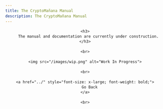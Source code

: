 ```yaml
---
title: The CryptoMañana Manual
description: The CryptoMañana Manual
---
```


<div style="text-align: center">

    <h3>
       The manual and documentation are currently under construction.
    </h3>

    <br>

    <img src="/images/wip.png" alt="Work In Progress">

    <br>

    <a href="../" style="font-size: x-large; font-weight: bold;">
        Go Back
    </a>

    <br>

</div>
